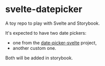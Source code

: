 # svelte-datepicker

A toy repo to play with Svelte and Storybook.

It's expected to have two date pickers:

- one from the [date-picker-svelte](https://www.npmjs.com/package/date-picker-svelte) project,
- another custom one.

Both will be added in storybook.

